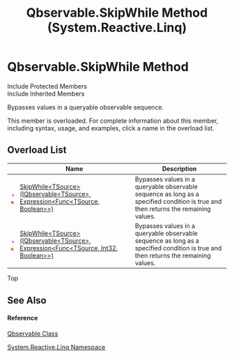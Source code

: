﻿---
title: Qbservable.SkipWhile Method  (System.Reactive.Linq)
TOCTitle: SkipWhile Method
ms:assetid: Overload:System.Reactive.Linq.Qbservable.SkipWhile
ms:mtpsurl: https://msdn.microsoft.com/en-us/library/system.reactive.linq.qbservable.skipwhile(v=VS.103)
ms:contentKeyID: 36069206
ms.date: 06/28/2011
mtps_version: v=VS.103
f1_keywords:
- System.Reactive.Linq.Qbservable.SkipWhile
- System.Reactive.Linq.Qbservable.SkipWhile``1
dev_langs:
- CSharp
- JScript
- VB
- FSharp
---

# Qbservable.SkipWhile Method

Include Protected Members  
Include Inherited Members  

Bypasses values in a queryable observable sequence.

This member is overloaded. For complete information about this member, including syntax, usage, and examples, click a name in the overload list.

## Overload List

<table>
<thead>
<tr class="header">
<th> </th>
<th>Name</th>
<th>Description</th>
</tr>
</thead>
<tbody>
<tr class="odd">
<td><img src="images\Hh303103.pubmethod(en-us,VS.103).gif" title="Public method" alt="Public method" /><img src="images\Hh244319.static(en-us,VS.103).gif" title="Static member" alt="Static member" /></td>
<td><a href="https://msdn.microsoft.com/en-us/library/m:system.reactive.linq.qbservable.skipwhile%60%601(system.reactive.linq.iqbservable%7b%60%600%7d%2csystem.linq.expressions.expression%7bsystem.func%7b%60%600%2csystem.boolean%7d%7d)(v=VS.103)">SkipWhile&lt;TSource&gt;(IQbservable&lt;TSource&gt;, Expression&lt;Func&lt;TSource, Boolean&gt;&gt;)</a></td>
<td>Bypasses values in a queryable observable sequence as long as a specified condition is true and then returns the remaining values.</td>
</tr>
<tr class="even">
<td><img src="images\Hh303103.pubmethod(en-us,VS.103).gif" title="Public method" alt="Public method" /><img src="images\Hh244319.static(en-us,VS.103).gif" title="Static member" alt="Static member" /></td>
<td><a href="https://msdn.microsoft.com/en-us/library/m:system.reactive.linq.qbservable.skipwhile%60%601(system.reactive.linq.iqbservable%7b%60%600%7d%2csystem.linq.expressions.expression%7bsystem.func%7b%60%600%2csystem.int32%2csystem.boolean%7d%7d)(v=VS.103)">SkipWhile&lt;TSource&gt;(IQbservable&lt;TSource&gt;, Expression&lt;Func&lt;TSource, Int32, Boolean&gt;&gt;)</a></td>
<td>Bypasses values in a queryable observable sequence as long as a specified condition is true and then returns the remaining values.</td>
</tr>
</tbody>
</table>

Top

## See Also

#### Reference

[Qbservable Class](hh211693\(v=vs.103\).md)

[System.Reactive.Linq Namespace](hh211929\(v=vs.103\).md)

